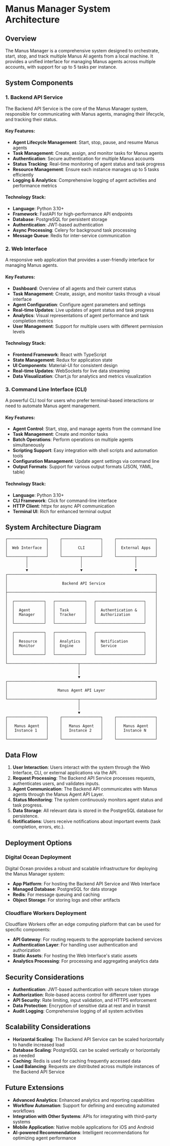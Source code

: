 # Manus Manager System Architecture

## Overview

The Manus Manager is a comprehensive system designed to orchestrate, start, stop, and track multiple Manus AI agents from a local machine. It provides a unified interface for managing Manus agents across multiple accounts, with support for up to 5 tasks per instance.

## System Components

### 1. Backend API Service

The Backend API Service is the core of the Manus Manager system, responsible for communicating with Manus agents, managing their lifecycle, and tracking their status.

#### Key Features:
- **Agent Lifecycle Management**: Start, stop, pause, and resume Manus agents
- **Task Management**: Create, assign, and monitor tasks for Manus agents
- **Authentication**: Secure authentication for multiple Manus accounts
- **Status Tracking**: Real-time monitoring of agent status and task progress
- **Resource Management**: Ensure each instance manages up to 5 tasks efficiently
- **Logging & Analytics**: Comprehensive logging of agent activities and performance metrics

#### Technology Stack:
- **Language**: Python 3.10+
- **Framework**: FastAPI for high-performance API endpoints
- **Database**: PostgreSQL for persistent storage
- **Authentication**: JWT-based authentication
- **Async Processing**: Celery for background task processing
- **Message Queue**: Redis for inter-service communication

### 2. Web Interface

A responsive web application that provides a user-friendly interface for managing Manus agents.

#### Key Features:
- **Dashboard**: Overview of all agents and their current status
- **Task Management**: Create, assign, and monitor tasks through a visual interface
- **Agent Configuration**: Configure agent parameters and settings
- **Real-time Updates**: Live updates of agent status and task progress
- **Analytics**: Visual representations of agent performance and task completion metrics
- **User Management**: Support for multiple users with different permission levels

#### Technology Stack:
- **Frontend Framework**: React with TypeScript
- **State Management**: Redux for application state
- **UI Components**: Material-UI for consistent design
- **Real-time Updates**: WebSockets for live data streaming
- **Data Visualization**: Chart.js for analytics and metrics visualization

### 3. Command Line Interface (CLI)

A powerful CLI tool for users who prefer terminal-based interactions or need to automate Manus agent management.

#### Key Features:
- **Agent Control**: Start, stop, and manage agents from the command line
- **Task Management**: Create and monitor tasks
- **Batch Operations**: Perform operations on multiple agents simultaneously
- **Scripting Support**: Easy integration with shell scripts and automation tools
- **Configuration Management**: Update agent settings via command line
- **Output Formats**: Support for various output formats (JSON, YAML, table)

#### Technology Stack:
- **Language**: Python 3.10+
- **CLI Framework**: Click for command-line interface
- **HTTP Client**: httpx for async API communication
- **Terminal UI**: Rich for enhanced terminal output

## System Architecture Diagram

```
┌─────────────────┐     ┌─────────────────┐     ┌─────────────────┐
│                 │     │                 │     │                 │
│  Web Interface  │     │       CLI       │     │  External Apps  │
│                 │     │                 │     │                 │
└────────┬────────┘     └────────┬────────┘     └────────┬────────┘
         │                       │                       │
         │                       │                       │
         ▼                       ▼                       ▼
┌─────────────────────────────────────────────────────────────────┐
│                                                                 │
│                        Backend API Service                      │
│                                                                 │
├─────────────────────────────────────────────────────────────────┤
│                                                                 │
│  ┌─────────────┐   ┌─────────────┐   ┌─────────────────────┐    │
│  │             │   │             │   │                     │    │
│  │  Agent      │   │  Task       │   │  Authentication &   │    │
│  │  Manager    │   │  Tracker    │   │  Authorization      │    │
│  │             │   │             │   │                     │    │
│  └─────────────┘   └─────────────┘   └─────────────────────┘    │
│                                                                 │
│  ┌─────────────┐   ┌─────────────┐   ┌─────────────────────┐    │
│  │             │   │             │   │                     │    │
│  │  Resource   │   │  Analytics  │   │  Notification       │    │
│  │  Monitor    │   │  Engine     │   │  Service            │    │
│  │             │   │             │   │                     │    │
│  └─────────────┘   └─────────────┘   └─────────────────────┘    │
│                                                                 │
└───────────────────────────────┬─────────────────────────────────┘
                                │
                                │
                                ▼
┌─────────────────────────────────────────────────────────────────┐
│                                                                 │
│                      Manus Agent API Layer                      │
│                                                                 │
└───────────────────────────────┬─────────────────────────────────┘
                                │
                                │
                                ▼
┌─────────────────┐     ┌─────────────────┐     ┌─────────────────┐
│                 │     │                 │     │                 │
│   Manus Agent   │     │   Manus Agent   │     │   Manus Agent   │
│   Instance 1    │     │   Instance 2    │     │   Instance N    │
│                 │     │                 │     │                 │
└─────────────────┘     └─────────────────┘     └─────────────────┘
```

## Data Flow

1. **User Interaction**: Users interact with the system through the Web Interface, CLI, or external applications via the API.
2. **Request Processing**: The Backend API Service processes requests, authenticates users, and validates inputs.
3. **Agent Communication**: The Backend API communicates with Manus agents through the Manus Agent API Layer.
4. **Status Monitoring**: The system continuously monitors agent status and task progress.
5. **Data Storage**: All relevant data is stored in the PostgreSQL database for persistence.
6. **Notifications**: Users receive notifications about important events (task completion, errors, etc.).

## Deployment Options

### Digital Ocean Deployment

Digital Ocean provides a robust and scalable infrastructure for deploying the Manus Manager system:

- **App Platform**: For hosting the Backend API Service and Web Interface
- **Managed Database**: PostgreSQL for data storage
- **Redis**: For message queuing and caching
- **Object Storage**: For storing logs and other artifacts

### Cloudflare Workers Deployment

Cloudflare Workers offer an edge computing platform that can be used for specific components:

- **API Gateway**: For routing requests to the appropriate backend services
- **Authentication Layer**: For handling user authentication and authorization
- **Static Assets**: For hosting the Web Interface's static assets
- **Analytics Processing**: For processing and aggregating analytics data

## Security Considerations

- **Authentication**: JWT-based authentication with secure token storage
- **Authorization**: Role-based access control for different user types
- **API Security**: Rate limiting, input validation, and HTTPS enforcement
- **Data Protection**: Encryption of sensitive data at rest and in transit
- **Audit Logging**: Comprehensive logging of all system activities

## Scalability Considerations

- **Horizontal Scaling**: The Backend API Service can be scaled horizontally to handle increased load
- **Database Scaling**: PostgreSQL can be scaled vertically or horizontally as needed
- **Caching**: Redis is used for caching frequently accessed data
- **Load Balancing**: Requests are distributed across multiple instances of the Backend API Service

## Future Extensions

- **Advanced Analytics**: Enhanced analytics and reporting capabilities
- **Workflow Automation**: Support for defining and executing automated workflows
- **Integration with Other Systems**: APIs for integrating with third-party systems
- **Mobile Application**: Native mobile applications for iOS and Android
- **AI-powered Recommendations**: Intelligent recommendations for optimizing agent performance
